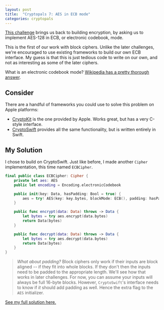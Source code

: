 ```yaml
---
layout: post
title:  "Cryptopals 7: AES in ECB mode"
categories: cryptopals
---
```

<!-- cspell:ignore codebook -->
[This challenge](https://cryptopals.com/sets/1/challenges/7) brings us back to building encryption, by asking us to implement AES-128 in ECB, or electronic codebook, mode. 

This is the first of our work with block ciphers. Unlike the later challenges, we're encouraged to use existing frameworks to build our own ECB interface. My guess is that this is just tedious code to write on our own, and not as interesting as some of the later ciphers.

What is an electronic codebook mode? [Wikipedia has a pretty thorough answer](https://en.wikipedia.org/wiki/Block_cipher_mode_of_operation#Electronic_codebook_(ECB)).

## Consider
There are a handful of frameworks you could use to solve this problem on Apple platforms:
- [CryptoKit](https://developer.apple.com/documentation/cryptokit) is the one provided by Apple. Works great, but has a very C-style interface.
- [CryptoSwift](https://cryptoswift.io) provides all the same functionality, but is written entirely in Swift. 

## My Solution
I chose to build on CryptoSwift. Just like before, I made another `Cipher` implementation, this time named `ECBCipher`.

```swift
final public class ECBCipher: Cipher {
    private let aes: AES
    public let encoding = Encoding.electronicCodebook

    public init(key: Data, hasPadding: Bool = true) {
        aes = try! AES(key: key.bytes, blockMode: ECB(), padding: hasPadding ? .pkcs7 : .noPadding)
    }

    public func encrypt(data: Data) throws -> Data {
        let bytes = try aes.encrypt(data.bytes)
        return Data(bytes)
    }

    public func decrypt(data: Data) throws -> Data {
        let bytes = try aes.decrypt(data.bytes)
        return Data(bytes)
    }
}
```

> *What about padding?*
> Block ciphers only work if their inputs are block aligned -- if they fit into whole blocks. If they don't then the inputs need to be padded to the appropriate length. We'll see how that works in later challenges. For now, you can assume your inputs will always be full 16-byte blocks.
> However, `CryptoSwift`'s interface needs to know if _it_ should add padding as well. Hence the extra flag to the `AES` initializer.

[See my full solution here.](https://github.com/downie/cryptopals/blob/main/Cryptopals/Challenges/Set1/Challenge07.swift)